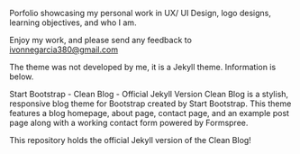 Porfolio showcasing my personal work in UX/ UI Design, logo designs, learning objectives, and who I am.

Enjoy my work, and please send any feedback to ivonnegarcia380@gmail.com

The theme was not developed by me, it is a Jekyll theme. Information is below.

Start Bootstrap - Clean Blog - Official Jekyll Version
Clean Blog is a stylish, responsive blog theme for Bootstrap created by Start Bootstrap. This theme features a blog homepage, about page, contact page, and an example post page along with a working contact form powered by Formspree.

This repository holds the official Jekyll version of the Clean Blog!
